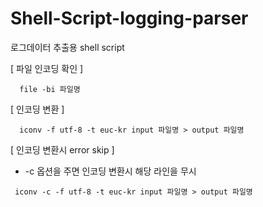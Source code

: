 # Shell-Script-logging-parser
로그데이터 추출용 shell script

[ 파일 인코딩 확인 ]
```
  file -bi 파일명
```

[ 인코딩 변환 ]
```
  iconv -f utf-8 -t euc-kr input 파일명 > output 파일명
```
[ 인코딩 변환시 error skip ]
-  -c 옵션을 주면 인코딩 변환시 해당 라인을 무시
```
 iconv -c -f utf-8 -t euc-kr input 파일명 > output 파일명
```

